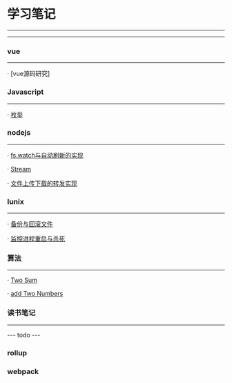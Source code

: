 # 学习笔记

---
---


### vue
---

· [vue源码研究]


### Javascript
---

· [枚举](/201711/enmuerable.md)

### nodejs
---

· [fs.watch与自动刷新的实现](/201903/watchFile.md)

· [Stream](/201904/stream.md)

· [文件上传下载的转发实现](/201904/uploadAndDownload.md)


### lunix
---

· [备份与回滚文件](/201711/copyandroll.md)

· [监控进程重启与杀死](/201904/monitor.md)


### 算法
---

· [Two Sum](/201904/twoSum.md)

· [add Two Numbers](/201904/addTwoNumbers.md)

### 读书笔记
---




--- todo ---

### rollup

### webpack


